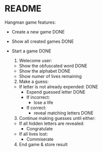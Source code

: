 # README

Hangman game features:

* Create a new game                         DONE

* Show all created games                    DONE

* Start a game                              DONE
  1. Welecome user:
    - Show the obfuscated word              DONE
    - Show the alphabet                     DONE
    - Show numer of lives remaining

  2. Make a guess:
    - If letter is not already expended:    DONE
      - Expend guessed letter               DONE
      - If incorrect:
        - lose a life
      - If correct:
        - reveal matching letters           DONE

  3. Continue making guesses until either:
    - If all hidden letters are revealed:
      - Congratulate
    - If all lives lost:
      - Commiserate

  4. End game & store result
